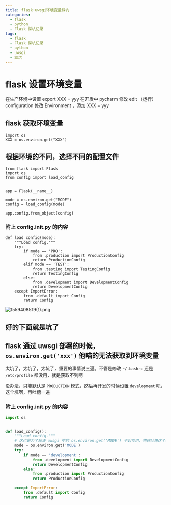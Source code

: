 ```yaml
---
title: flask+uwsgi环境变量踩坑
categories:
  - flask
  - python
  - Flask 踩坑记录
tags:
  - flask
  - Flask 踩坑记录
  - python
  - uwsgi
  - 踩坑
---
```

# flask 设置环境变量
在生产环境中设置 export XXX = yyy
在开发中 pycharm 修改 edit （运行）configuration 修改 Environment ，添加 XXX = yyy

## flask 获取环境变量
```
import os
XXX = os.environ.get("XXX")
```

## 根据环境的不同，选择不同的配置文件
```
from flask import Flask
import os
from config import load_config


app = Flask(__name__)

mode = os.environ.get("MODE")
config = load_config(mode)

app.config.from_object(config)
```

### 附上 config.__init__.py 的内容
```
def load_config(mode):
    """Load config."""
    try:
        if mode == 'PRO':
            from .production import ProductionConfig
            return ProductionConfig
        elif mode == 'TEST':
            from .testing import TestingConfig
            return TestingConfig
        else:
            from .development import DevelopmentConfig
            return DevelopmentConfig
    except ImportError:
        from .default import Config
        return Config
```
![1559408519(1).png](https://i.loli.net/2019/06/02/5cf2b036d1f1756386.png)

## 好的下面就是坑了
## flask 通过 uwsgi 部署的时候， `os.environ.get('xxx')` 他喵的无法获取到环境变量
太坑了，太坑了，太坑了，重要的事情说三遍。不管是修改 `~/.bashrc` 还是 `/etc/profile` 都没用，就是获取不到啊

没办法，只能默认是 `PRODUCTION` 模式，然后再开发的时候设置 `developmemt` 吧，这个坑啊，再吐槽一遍

### 附上 config.__init__.py 的内容
```python
import os


def load_config():
    """Load config."""
    # 这也是为了解决 uwsgi 中的 os.environ.get('MODE') 不起作用，物理吐槽这个坑
    mode = os.environ.get('MODE')
    try:
        if mode == 'development':
            from .development import DevelopmentConfig
            return DevelopmentConfig
        else:
            from .production import ProductionConfig
            return ProductionConfig

    except ImportError:
        from .default import Config
        return Config
```
